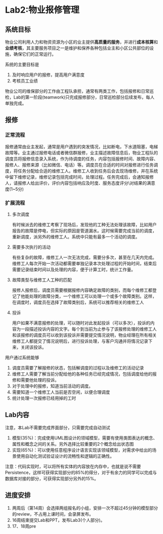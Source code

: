 # Lab2:物业报修管理
## 系统目标

物业公司利用人力和物资资源为小区的业主提供**高质量的服务**，并进行**成本核算**和**业绩考核**，其主要服务项目之一是维护和保养各种包括业主和小区公共部位的设施，确保它们的正常运行。

系统的主要目标是
1. 及时响应用户的报修，提高用户满意度
2. 考核员工业绩

物业公司的维保部分的工作由工程队承担，通常有两类工作，包括报修和日常巡检，Lab的第一阶段(teamwork)只完成报修部分，日常巡检部分后续发布，每人单独完成。

## 报修

### 正常流程  
报修通常由业主发起，通常是用户遇到的突发情况，比如断电，下水道阻塞，电梯故障等。业主通过报修电话或者微信群报修，业主描述故障信息后，物业工程队的调度员将报修信息录入系统，作为待调度的任务，内容包括报修时间、故障内容、报修人、报修来源（比如微信、电话）等。调度员在合适的时间对报修进行任务调度，将任务分配给合适的维修工人。维修工人收到任务后会去现场维修，并在系统中留下维修记录，维修记录包括完成时间，处理过程。任务完成后，会通知报修人，请报修人给出评价，评价内容包括响应及时度、服务态度评分\对结果的满意度(1~5分)

### 扩展流程

1. 多次调度
   
   有时候派去的维修工考察了现场后，发现他的工种无法处理该故障，比如用户报告的故障是停电，但实际的原因是管道漏水。这时候需要完成当前的调度，重新调度，派另外的维修工人。系统中只能有最多一个活动的调度。

2. 需要多次执行的活动
   
    有些复杂的故障，维修工人一次无法完成，需要分多次，甚至在几天内完成。维修工人每次开始一次活动都需要单独记录本次处理过程的开始时间，结束后需要记录结束时间以及处理的内容，便于计算工时，统计工作量。

3. 故障类型与维修工人工种的匹配
   
   报修人报修后，调度员需要根据报修内容确定故障的类别，而每个维修工都登记了他能处理的故障分类，一个维修工可以处理一个或多个故障类别。这样，在调度时，调度员在选择了故障类别后，系统可以推荐相关的维修工人

4. 投诉
   
   用户如果不满意报修的处理，可以随时对此发起投诉（可以多次），投诉的内容为一段描述投诉内容的文字。每个到当前为止参与了该报修处理的维修工人和该报修的调度员可以收到该投诉并需要提交情况说明，物业经理在所有相关维修工人都提交了情况说明后，进行投诉处理，与客户沟通并将情况记录下来，关闭该投诉。


用户通过系统能够
1. 调度员需要了解报修的状态，包括解调度的过程以及维修工的活动记录
2. 维修工人需要了解当前分配给他的各种任务已经完成情况，包括调度给他的报修和需要他处理的投诉。
3. 对于处理中的报修，知道当前活动的调度。
4. 需要知道一个维修工人当前是否空闲，以便合理调度
5. 统计处理一次报修已经用掉的工时


## Lab内容
注意，本Lab不需要完成界面部分，只需要完成自动测试
1. 模型(35%)：完成使用UML图设计的领域模型，需要有使用类图表达的概念、属性和概念之间的关系。另外选择比较重要的2个概念给出状态图
2. 实现(65%)：可以使用任意程序设计语言实现该领域模型，对需求中给出的场景使用自动化测试验证设计的流畅性和逻辑的正确性。

注意：代码实现时，可以将所有实体的内容放在内存中，也就是说不需要Persistence，这样可获得实现部分的85%的得分，对于有余力的同学可以完成与数据库对接的部分，可获得实现部分另外的15%。

## 进度安排
1. 两周后（第14周）会选择两组报名的小组，安排一次不超过45分钟的模型部分的review，不占用上课时间，会录屏发布。
2. 16周结束提交Lab和PPT，发布Lab3(个人部分)。 
3. 17、18周pre
